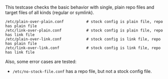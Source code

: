 This testcase checks the basic behavior with single, plain repo files and
target files of all kinds (regular or symlink).

    /etc/plain-over-plain.conf          # stock config is plain file, repo has plain file
    /etc/link-over-plain.conf           # stock config is plain file, repo has link file
    /etc/plain-over-link.conf           # stock config is link file, repo has plain file
    /etc/link-over-link.conf            # stock config is link file, repo has link file

Also, some error cases are tested:

* `/etc/no-stock-file.conf` has a repo file, but not a stock config file.

